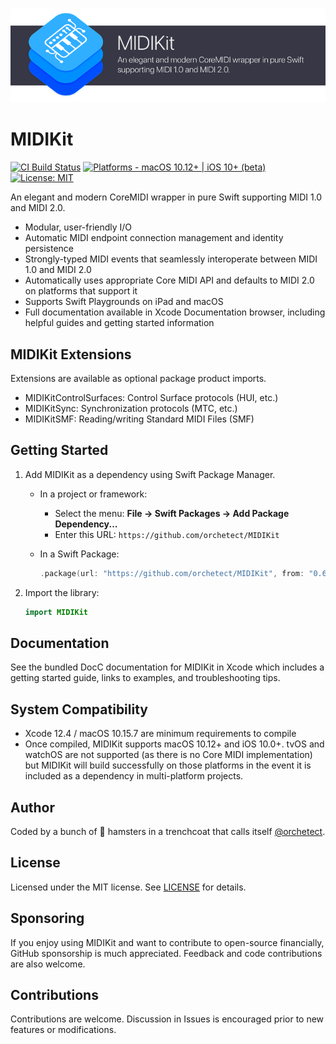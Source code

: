 ![MIDIKit](Images/midikit-banner.png)

# MIDIKit

[![CI Build Status](https://github.com/orchetect/MIDIKit/actions/workflows/build.yml/badge.svg)](https://github.com/orchetect/MIDIKit/actions/workflows/build.yml) [![Platforms - macOS 10.12+ | iOS 10+ (beta)](https://img.shields.io/badge/platforms-macOS%2010.12%2B%20|%20iOS%2010%2B-lightgrey.svg?style=flat)](https://developer.apple.com/swift) [![License: MIT](http://img.shields.io/badge/license-MIT-lightgrey.svg?style=flat)](https://github.com/orchetect/MIDIKit/blob/main/LICENSE)

An elegant and modern CoreMIDI wrapper in pure Swift supporting MIDI 1.0 and MIDI 2.0.

- Modular, user-friendly I/O
- Automatic MIDI endpoint connection management and identity persistence
- Strongly-typed MIDI events that seamlessly interoperate between MIDI 1.0 and MIDI 2.0
- Automatically uses appropriate Core MIDI API and defaults to MIDI 2.0 on platforms that support it
- Supports Swift Playgrounds on iPad and macOS
- Full documentation available in Xcode Documentation browser, including helpful guides and getting started information

## MIDIKit Extensions

Extensions are available as optional package product imports.

- MIDIKitControlSurfaces: Control Surface protocols (HUI, etc.)
- MIDIKitSync: Synchronization protocols (MTC, etc.)
- MIDIKitSMF: Reading/writing Standard MIDI Files (SMF)

## Getting Started

1. Add MIDIKit as a dependency using Swift Package Manager.
   - In a project or framework:
     - Select the menu: **File → Swift Packages → Add Package Dependency...**
     - Enter this URL: `https://github.com/orchetect/MIDIKit`
   
   - In a Swift Package:
     ```swift
     .package(url: "https://github.com/orchetect/MIDIKit", from: "0.6.0")
     ```
  
2. Import the library:
   ```swift
   import MIDIKit
   ```

## Documentation

See the bundled DocC documentation for MIDIKit in Xcode which includes a getting started guide, links to examples, and troubleshooting tips.

## System Compatibility

- Xcode 12.4 / macOS 10.15.7 are minimum requirements to compile
- Once compiled, MIDIKit supports macOS 10.12+ and iOS 10.0+. tvOS and watchOS are not supported (as there is no Core MIDI implementation) but MIDIKit will build successfully on those platforms in the event it is included as a dependency in multi-platform projects.

## Author

Coded by a bunch of 🐹 hamsters in a trenchcoat that calls itself [@orchetect](https://github.com/orchetect).

## License

Licensed under the MIT license. See [LICENSE](https://github.com/orchetect/MIDIKit/blob/master/LICENSE) for details.

## Sponsoring

If you enjoy using MIDIKit and want to contribute to open-source financially, GitHub sponsorship is much appreciated. Feedback and code contributions are also welcome.

## Contributions

Contributions are welcome. Discussion in Issues is encouraged prior to new features or modifications.
